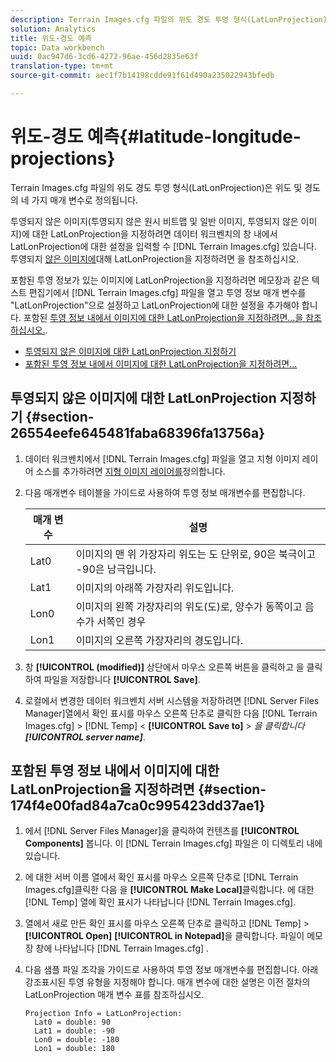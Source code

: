 ```yaml
---
description: Terrain Images.cfg 파일의 위도 경도 투영 형식(LatLonProjection)은 위도 및 경도의 네 가지 매개 변수로 정의됩니다.
solution: Analytics
title: 위도-경도 예측
topic: Data workbench
uuid: 0ac947d6-3cd6-4272-96ae-456d2835e63f
translation-type: tm+mt
source-git-commit: aec1f7b14198cdde91f61d490a235022943bfedb

---
```



# 위도-경도 예측{#latitude-longitude-projections}

Terrain Images.cfg 파일의 위도 경도 투영 형식(LatLonProjection)은 위도 및 경도의 네 가지 매개 변수로 정의됩니다.

투영되지 않은 이미지(투영되지 않은 원시 비트맵 및 일반 이미지, 투영되지 않은 이미지)에 대한 LatLonProjection을 지정하려면 데이터 워크벤치의 창 내에서 LatLonProjection에 대한 설정을 입력할 수 [!DNL Terrain Images.cfg] 있습니다. 투영되지 [않은 이미지에](../../../../../home/c-geo-oview/c-wk-img-lyrs/c-trn-img-lyrs/c-proj-info-trn-imgs/c-lat-long-proj.md#section-26554eefe645481faba68396fa13756a)대해 LatLonProjection을 지정하려면 을 참조하십시오.

포함된 투영 정보가 있는 이미지에 LatLonProjection을 지정하려면 메모장과 같은 텍스트 편집기에서 [!DNL Terrain Images.cfg] 파일을 열고 투영 정보 매개 변수를 &quot;LatLonProjection&quot;으로 설정하고 LatLonProjection에 대한 설정을 추가해야 합니다. 포함된 [투영 정보 내에서 이미지에 대한 LatLonProjection을 지정하려면...을 참조하십시오.](../../../../../home/c-geo-oview/c-wk-img-lyrs/c-trn-img-lyrs/c-proj-info-trn-imgs/c-lat-long-proj.md#section-174f4e00fad84a7ca0c995423dd37ae1).

* [투영되지 않은 이미지에 대한 LatLonProjection 지정하기](../../../../../home/c-geo-oview/c-wk-img-lyrs/c-trn-img-lyrs/c-proj-info-trn-imgs/c-lat-long-proj.md#section-26554eefe645481faba68396fa13756a)
* [포함된 투영 정보 내에서 이미지에 대한 LatLonProjection을 지정하려면...](../../../../../home/c-geo-oview/c-wk-img-lyrs/c-trn-img-lyrs/c-proj-info-trn-imgs/c-lat-long-proj.md#section-174f4e00fad84a7ca0c995423dd37ae1)

## 투영되지 않은 이미지에 대한 LatLonProjection 지정하기 {#section-26554eefe645481faba68396fa13756a}

1. 데이터 워크벤치에서 [!DNL Terrain Images.cfg] 파일을 열고 지형 이미지 레이어 소스를 추가하려면 [지형 이미지 레이어를](../../../../../home/c-geo-oview/c-wk-img-lyrs/c-trn-img-lyrs/c-trn-img-lyrs.md#concept-8a0a16013e824ac29f35a0349b5d8ccf)정의합니다.

1. 다음 매개변수 테이블을 가이드로 사용하여 투영 정보 매개변수를 편집합니다.

   | 매개 변수 | 설명 |
   |---|---|
   | Lat0 | 이미지의 맨 위 가장자리 위도는 도 단위로, 90은 북극이고 -90은 남극입니다. |
   | Lat1 | 이미지의 아래쪽 가장자리 위도입니다. |
   | Lon0 | 이미지의 왼쪽 가장자리의 위도(도)로, 양수가 동쪽이고 음수가 서쪽인 경우 |
   | Lon1 | 이미지의 오른쪽 가장자리의 경도입니다. |

1. 창 **[!UICONTROL (modified)]** 상단에서 마우스 오른쪽 버튼을 클릭하고 을 클릭하여 파일을 저장합니다 **[!UICONTROL Save]**.

1. 로컬에서 변경한 데이터 워크벤치 서버 시스템을 저장하려면 [!DNL Server Files Manager]열에서 확인 표시를 마우스 오른쪽 단추로 클릭한 다음 [!DNL Terrain Images.cfg] > [!DNL Temp] &lt; **[!UICONTROL Save to]** > *을 클릭합니다&#x200B;**[!UICONTROL server name]***.

## 포함된 투영 정보 내에서 이미지에 대한 LatLonProjection을 지정하려면 {#section-174f4e00fad84a7ca0c995423dd37ae1}

1. 에서 [!DNL Server Files Manager]을 클릭하여 컨텐츠를 **[!UICONTROL Components]** 봅니다. 이 [!DNL Terrain Images.cfg] 파일은 이 디렉토리 내에 있습니다.

1. 에 대한 서버 이름 열에서 확인 표시를 마우스 오른쪽 단추로 [!DNL Terrain Images.cfg]클릭한 다음 을 **[!UICONTROL Make Local]**&#x200B;클릭합니다. 에 대한 [!DNL Temp] 열에 확인 표시가 나타납니다 [!DNL Terrain Images.cfg].

1. 열에서 새로 만든 확인 표시를 마우스 오른쪽 단추로 클릭하고 [!DNL Temp] > **[!UICONTROL Open]** **[!UICONTROL in Notepad]**&#x200B;을 클릭합니다. 파일이 메모장 창에 나타납니다 [!DNL Terrain Images.cfg] .

1. 다음 샘플 파일 조각을 가이드로 사용하여 투영 정보 매개변수를 편집합니다. 아래 강조표시된 투영 유형을 지정해야 합니다. 매개 변수에 대한 설명은 이전 절차의 LatLonProjection 매개 변수 표를 참조하십시오.

   ```
   Projection Info = LatLonProjection: 
     Lat0 = double: 90
     Lat1 = double: -90
     Lon0 = double: -180
     Lon1 = double: 180
   ```

